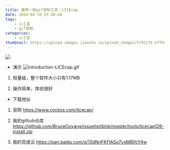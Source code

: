 ```yaml
---
title: 推荐一款gif录制工具：LICEcap
date: 2018-04-19 23:30:19
tags: 
    - 小工具
    - gif录制
categories: 
    - 小工具
thumbnail: https://upload-images.jianshu.io/upload_images/5792176-5ff5e1e15212174b.jpg?imageMogr2/auto-orient/strip%7CimageView2/2/w/1240
---
```

![](https://upload-images.jianshu.io/upload_images/5792176-14a2cb9c9a53817f.jpg?imageMogr2/auto-orient/strip%7CimageView2/2/w/1240)
* 演示
![introduction-LICEcap.gif](https://upload-images.jianshu.io/upload_images/5792176-46e31b990e5ad32d.gif?imageMogr2/auto-orient/strip)

<!-- more -->
1. 轻量级，整个软件大小只有1.17MB

2. 操作简单，体验很好

* 下载地址
1. 官网 https://www.cockos.com/licecap/

2. 我的github仓库 https://github.com/BruceOuyang/issuelist/blob/master/tools/licecap126-install.zip

3. 我的百度云 https://pan.baidu.com/s/13dNnFKf1ASq7ysMBjfcY4w
